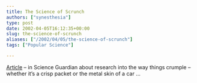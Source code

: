 ```yaml
---
title: The Science of Scrunch
authors: ["synesthesia"]
type: post
date: 2002-04-05T16:12:35+00:00
slug: the-science-of-scrunch 
aliases: ["/2002/04/05/the-science-of-scrunch"]
tags: ["Popular Science"]

---
```

[Article][1] &#8211; in Science Guardian about research into the way things crumple &#8211; whether it&#8217;s a crisp packet or the metal skin of a car &#8230;

 [1]: https://www.guardian.co.uk/Archive/Article/0,4273,4386690,00.html
